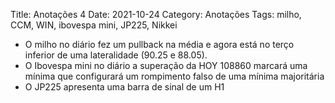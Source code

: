 Title: Anotações 4
Date: 2021-10-24
Category: Anotações
Tags: milho, CCM, WIN, ibovespa mini, JP225, Nikkei

* O milho no diário fez um pullback na média e agora está no terço inferior de uma lateralidade (90.25 e 88.05).
* O Ibovespa mini no diário a superação da HOY 108860 marcará uma mínima que configurará um rompimento falso de uma mínima majoritária
* O JP225 apresenta uma barra de sinal de um H1
